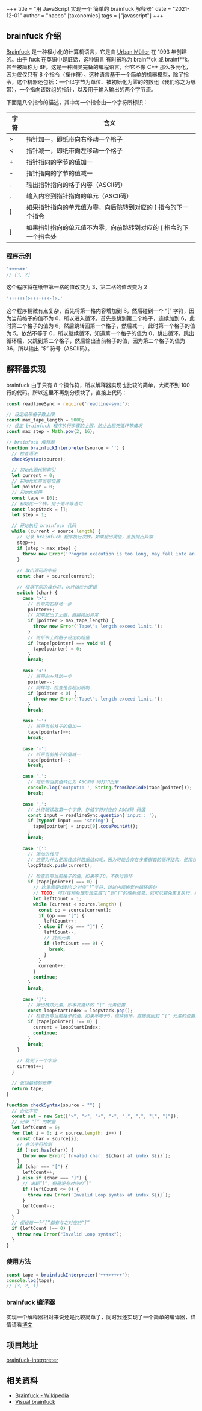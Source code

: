 +++
title = "用 JavaScript 实现一个 简单的 brainfuck 解释器"
date = "2021-12-01"
author = "naeco"
[taxonomies]
tags = ["javascript"]
+++



## brainfuck 介绍

[Brainfuck](https://en.wikipedia.org/wiki/Brainfuck) 是一种极小化的计算机语言，它是由 [Urban Müller](https://en.wikipedia.org/wiki/Brainfuck) 在 1993 年创建的。由于 fuck 在英语中是脏话，这种语言 有时被称为 brainf*ck 或 brainf**k，甚至被简称为 BF。这是一种图灵完备的编程语言，但它不像 C++ 那么多元化，因为仅仅只有 8 个指令（操作符）。这种语言基于一个简单的机器模型，除了指令，这个机器还包括：一个以字节为单位、被初始化为零的的数组（我们称之为纸带），一个指向该数组的指针，以及用于输入输出的两个字节流。

下面是八个指令的描述，其中每一个指令由一个字符所标识：

| 字符 | 含义                                                         |
| ---- | ------------------------------------------------------------ |
| >    | 指针加一，即纸带向右移动一个格子                             |
| <    | 指针减一，即纸带向左移动一个格子                             |
| +    | 指针指向的字节的值加一                                       |
| -    | 指针指向的字节的值减一                                       |
| .    | 输出指针指向的格子内容（ASCⅡ码）                             |
| ,    | 输入内容到指针指向的单元（ASCⅡ码）                           |
| [    | 如果指针指向的单元值为零，向后跳转到对应的 ] 指令的下一个指令 |
| ]    | 如果指针指向的单元值不为零，向前跳转到对应的 [ 指令的下一个指令处 |



### 程序示例

```javascript
'+++>++'
// [3, 2]
```

这个程序将在纸带第一格的值改变为 3，第二格的值改变为 2

```javascript
'++++++[>++++++<-]>.'
```

这个程序稍微有点复杂，首先将第一格内容增加到 6，然后碰到一个 “[” 字符，因为当前格子的值不为 0，所以进入循环。首先是跳到第二个格子，连续加到 6，此时第二个格子的值为 6，然后跳转回第一个格子，然后减一，此时第一个格子的值为 5。依然不等于 0，所以继续循环，知道第一个格子的值为 0，跳出循环。跳出循环后，又跳到第二个格子，然后输出当前格子的值，因为第二个格子的值为 36，所以输出 “$” 符号（ASCⅡ码）。



## 解释器实现

brainfuck 由于只有 8 个操作符，所以解释器实现也比较的简单，大概不到 100 行的代码。所以这里不再划分模块了，直接上代码：

```javascript
const readlineSync = require('readline-sync');

// 设定纸带格子数上限
const max_tape_length = 5000;
// 设定 brainfuck 程序执行步骤的上限，防止出现死循环等情况
const max_step = Math.pow(2, 16);

// brainfuck 解释器
function brainfuckInterpreter(source = '') {
  // 检查语法
  checkSyntax(source);

  // 初始化源代码索引
  let current = 0;
  // 初始化纸带当前位置
  let pointer = 0;
  // 初始化纸带
  const tape = [0];
  // 初始化一个栈，用于循环等语句
  const loopStack = [];
  let step = 1;

  // 开始执行 brainfuck 代码
  while (current < source.length) {
    // 记录 brainfuck 程序执行次数，如果超出阈值，直接抛出异常
    step++;
    if (step > max_step) {
      throw new Error('Program execution is too long, may fall into an infinite loop, please check the source code');
    }
	
    // 取出源码的字符
    const char = source[current];

    // 根据不同的操作符，执行相应的逻辑
    switch (char) {
      case '>':
        // 纸带向右移动一步
        pointer++;
        // 如果超出了上限，直接抛出异常
        if (pointer > max_tape_length) {
          throw new Error('Tape\'s length exceed limit.');
        }
        // 给纸带上的格子设定初始值
        if (tape[pointer] === void 0) {
          tape[pointer] = 0;
        }
        break;

      case '<':
        // 纸带向左移动一步
        pointer--;
        // 同样地，检查是否超出限制
        if (pointer < 0) {
          throw new Error('Tape\'s length exceed limit.');
        }
        break;

      case '+':
        // 纸带当前格子的值加一
        tape[pointer]++;
        break;

      case '-':
        // 纸带当前格子的值减一
        tape[pointer]--;
        break;

      case '.':
        // 将纸带当前值转化为 ASCⅡ码 码打印出来
        console.log('output:: ', String.fromCharCode(tape[pointer]));
        break;

      case ',':
        // 从终端读取第一个字符，存储字符对应的 ASCⅡ码 码值
        const input = readlineSync.question('input:: ');
        if (typeof input === 'string') {
          tape[pointer] = input[0].codePointAt();
        }
        break;

      case '[':
        // 添加进栈顶
        // 这里为什么使用栈这种数据结构呢，因为可能会存在多重嵌套的循环结构，使用栈能够确保总是可以取到当前循环的 “[” 字符
        loopStack.push(current);

        // 检查纸带当前格子的值，如果等于0，不执行循环
        if (tape[pointer] === 0) {
          // 这里需要找到与之对应“]”字符，跳过内部嵌套的循环语句
          // TODO: 可以在预处理阶段生成“[”到“]”的映射信息，就可以避免重复执行，提高性能
          let leftCount = 1;
          while (current < source.length) {
            const op = source[current];
            if (op === "[") {
              leftCount++;
            } else if (op === "]") {
              leftCount--;
              // 找到元素
              if (leftCount === 0) {
                break;
              }
            }
            current++;
          }
          continue;
        }
        break;

      case ']':
        // 弹出栈顶元素，即本次循环的 “[” 元素位置
        const loopStartIndex = loopStack.pop();
        // 检查纸带当前格子的值，如果不等于0，继续循环，直接跳回到 “[” 元素的位置即可，否则跳到下一个元素
        if (tape[pointer] !== 0) {
          current = loopStartIndex;
          continue;
        }
        break;
    }
	
    // 跳到下一个字符
    current++;
  }

  // 返回最终的纸带
  return tape;
}

function checkSyntax(source = "") {
  // 合法字符
  const set = new Set([">", "<", "+", "-", ".", ",", "[", "]"]);
  // 记录 “[” 的数量
  let leftCount = 0;
  for (let i = 0; i < source.length; i++) {
    const char = source[i];
    // 非法字符检测
    if (!set.has(char)) {
      throw new Error(`Invalid char: ${char} at index ${i}`);
    }
    if (char === "[") {
      leftCount++;
    } else if (char === "]") {
      // 出现“]”，但是没有对应的“]”
      if (leftCount <= 0) {
        throw new Error(`Invalid Loop syntax at index ${i}`);
      }
      leftCount--;
    }
  }
  // 保证每一个“[”都有与之对应的“]”
  if (leftCount !== 0) {
    throw new Error("Invalid Loop syntax");
  }
}

```



### 使用方法

``` javascript
const tape = brainfuckInterpreter('+++>++>+');
console.log(tape);
// [3, 2, 1]
```

### brainfuck 编译器

实现一个解释器相对来说还是比较简单了，同时我还实现了一个简单的编译器，详情请看[博文](https://naecoo.github.io/brainfuck-compiler/)



## 项目地址

[brainfuck-interpreter](https://github.com/naecoo/brainfuck-interpreter)



## 相关资料

- [Brainfuck - Wikipedia](https://en.wikipedia.org/wiki/Brainfuck)
- [Visual brainfuck ](https://sites.google.com/site/visualbf/)
